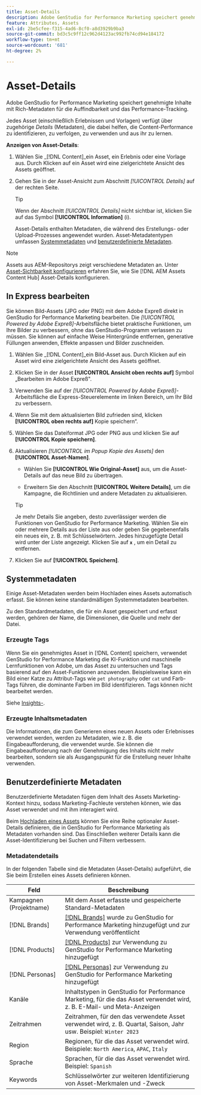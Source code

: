 ```yaml
---
title: Asset-Details
description: Adobe GenStudio for Performance Marketing speichert genehmigte Inhalte mit Rich-Metadaten, um die Suche und die Leistung zu verfolgen.
feature: Attributes, Assets
exl-id: 2be5cfee-f315-4ad6-8cf0-a8d3929b9ba3
source-git-commit: bd3c5c9ff12c962d4123ac992fb74cd94e184172
workflow-type: tm+mt
source-wordcount: '681'
ht-degree: 2%

---
```


# Asset-Details

Adobe GenStudio for Performance Marketing speichert genehmigte Inhalte mit Rich-Metadaten für die Auffindbarkeit und das Performance-Tracking.

Jedes Asset (einschließlich Erlebnissen und Vorlagen) verfügt über zugehörige _Details_ (Metadaten), die dabei helfen, die Content-Performance zu identifizieren, zu verfolgen, zu verwenden und aus ihr zu lernen.

**Anzeigen von Asset-Details**:

1. Wählen Sie _[!DNL Content]_ein Asset, ein Erlebnis oder eine Vorlage aus. Durch Klicken auf ein Asset wird eine zielgerichtete Ansicht des Assets geöffnet.

1. Gehen Sie in der Asset-Ansicht zum Abschnitt _[!UICONTROL Details]_ auf der rechten Seite.

   >[!TIP]
   >
   >Wenn der Abschnitt _[!UICONTROL Details]_ nicht sichtbar ist, klicken Sie auf das Symbol **[!UICONTROL Information]** (i).

   Asset-Details enthalten Metadaten, die während des Erstellungs- oder Upload-Prozesses angewendet wurden. Asset-Metadatentypen umfassen [Systemmetadaten](#system-metadata) und [benutzerdefinierte Metadaten](#user-defined-metadata).

>[!NOTE]
>
>Assets aus AEM-Repositorys zeigt verschiedene Metadaten an. Unter [Asset-Sichtbarkeit konfigurieren](connect-aem-repo.md#step-4-configure-asset-visibility) erfahren Sie, wie Sie [!DNL AEM Assets Content Hub] Asset-Details konfigurieren.

## In Express bearbeiten

Sie können Bild-Assets (JPG oder PNG) mit dem Adobe Expreß direkt in GenStudio for Performance Marketing bearbeiten. Die _[!UICONTROL Powered by Adobe Expreß]_-Arbeitsfläche bietet praktische Funktionen, um Ihre Bilder zu verbessern, ohne das GenStudio-Programm verlassen zu müssen. Sie können auf einfache Weise Hintergründe entfernen, generative Füllungen anwenden, Effekte anpassen und Bilder zuschneiden.

1. Wählen Sie _[!DNL Content]_ein Bild-Asset aus. Durch Klicken auf ein Asset wird eine zielgerichtete Ansicht des Assets geöffnet.

1. Klicken Sie in der Asset **[!UICONTROL Ansicht oben rechts auf]** Symbol „Bearbeiten im Adobe Expreß&quot;.

1. Verwenden Sie auf der _[!UICONTROL Powered by Adobe Expreß]_-Arbeitsfläche die Express-Steuerelemente im linken Bereich, um Ihr Bild zu verbessern.

1. Wenn Sie mit dem aktualisierten Bild zufrieden sind, klicken **[!UICONTROL oben rechts auf]** Kopie speichern“.

1. Wählen Sie das Dateiformat JPG oder PNG aus und klicken Sie auf **[!UICONTROL Kopie speichern]**.

1. Aktualisieren _[!UICONTROL im Popup Kopie des Assets]_ den **[!UICONTROL Asset-Namen]**.

   - Wählen Sie **[!UICONTROL Wie Original-Asset]** aus, um die Asset-Details auf das neue Bild zu übertragen.

   - Erweitern Sie den Abschnitt **[!UICONTROL Weitere Details]**, um die Kampagne, die Richtlinien und andere Metadaten zu aktualisieren.

   >[!TIP]
   >
   >Je mehr Details Sie angeben, desto zuverlässiger werden die Funktionen von GenStudio for Performance Marketing. Wählen Sie ein oder mehrere Details aus der Liste aus oder geben Sie gegebenenfalls ein neues ein, z. B. mit Schlüsselwörtern. Jedes hinzugefügte Detail wird unter der Liste angezeigt. Klicken Sie auf **`x`** , um ein Detail zu entfernen.

1. Klicken Sie auf **[!UICONTROL Speichern]**.

## Systemmetadaten

Einige Asset-Metadaten werden beim Hochladen eines Assets automatisch erfasst. Sie können keine standardmäßigen Systemmetadaten bearbeiten.

Zu den Standardmetadaten, die für ein Asset gespeichert und erfasst werden, gehören der Name, die Dimensionen, die Quelle und mehr der Datei.

### Erzeugte Tags

Wenn Sie ein genehmigtes Asset in [!DNL Content] speichern, verwendet GenStudio for Performance Marketing die KI-Funktion und maschinelle Lernfunktionen von Adobe, um das Asset zu untersuchen und Tags basierend auf den Asset-Funktionen anzuwenden. Beispielsweise kann ein Bild einer Katze zu Attribut-Tags wie `pet photography` oder `cat` und Farb-Tags führen, die dominante Farben im Bild identifizieren. Tags können nicht bearbeitet werden.

Siehe [Insights-](/help/user-guide/insights/attributes.md).

### Erzeugte Inhaltsmetadaten

Die Informationen, die zum Generieren eines neuen Assets oder Erlebnisses verwendet werden, werden zu Metadaten, wie z. B. die Eingabeaufforderung, die verwendet wurde. Sie können die Eingabeaufforderung nach der Genehmigung des Inhalts nicht mehr bearbeiten, sondern sie als Ausgangspunkt für die Erstellung neuer Inhalte verwenden.

## Benutzerdefinierte Metadaten

Benutzerdefinierte Metadaten fügen dem Inhalt des Assets Marketing-Kontext hinzu, sodass Marketing-Fachleute verstehen können, wie das Asset verwendet und mit ihm interagiert wird.

Beim [Hochladen eines Assets](/help/user-guide/content/manage-assets.md#add-assets) können Sie eine Reihe optionaler Asset-Details definieren, die in GenStudio for Performance Marketing als Metadaten vorhanden sind. Das Einschließen weiterer Details kann die Asset-Identifizierung bei Suchen und Filtern verbessern.

### Metadatendetails

In der folgenden Tabelle sind die Metadaten (Asset-Details) aufgeführt, die Sie beim Erstellen eines Assets definieren können.

| Feld | Beschreibung |
| ------------- | ----------- |
| Kampagnen (Projektname) | Mit dem Asset erfasste und gespeicherte Standard-Metadaten |
| [!DNL Brands] | [[!DNL Brands]](/help/user-guide/guidelines/brands.md) wurde zu GenStudio for Performance Marketing hinzugefügt und zur Verwendung veröffentlicht |
| [!DNL Products] | [[!DNL Products]](/help/user-guide/guidelines/products.md) zur Verwendung zu GenStudio for Performance Marketing hinzugefügt |
| [!DNL Personas] | [[!DNL Personas]](/help/user-guide/guidelines/personas.md) zur Verwendung zu GenStudio for Performance Marketing hinzugefügt |
| Kanäle | Inhaltstypen in GenStudio for Performance Marketing, für die das Asset verwendet wird, z. B. E-Mail- und Meta-Anzeigen |
| Zeitrahmen | Zeitrahmen, für den das verwendete Asset verwendet wird, z. B. Quartal, Saison, Jahr usw. Beispiel: `Winter 2023` |
| Region | Regionen, für die das Asset verwendet wird. Beispiele: `North America`, `APAC`, `Italy` |
| Sprache | Sprachen, für die das Asset verwendet wird. Beispiel: `Spanish` |
| Keywords | Schlüsselwörter zur weiteren Identifizierung von Asset-Merkmalen und -Zweck |

<!-- ## History

Expand the _[!UICONTROL History]_ section to view a timeline of approvals and activity.

list other activity, show screenshot?
-->
